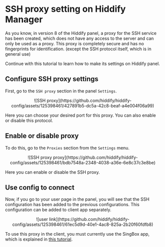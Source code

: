 <div dir="ltr" markdown="1">


# SSH proxy setting on Hiddify Manager

As you know, in version 8 of the Hiddify panel, a proxy for the SSH service has been created, which does not have any access to the server and can only be used as a proxy. This proxy is completely secure and has no fingerprints for identification. (except the SSH protocol itself, which is in general use)

Continue with this tutorial to learn how to make its settings on Hiddify panel.

## Configure SSH proxy settings
First, go to the `SSH proxy` section in the panel `Settings`.

<div align=center markdown=1>
![SSH proxy](https://github.com/hiddify/hiddify-config/assets/125398461/427891b5-dc5a-42c8-beaf-a4e004f06a99)

</div>

Here you can choose your desired port for this proxy. You can also enable or disable this protocol.

## Enable or disable proxy

To do this, go to the `Proxies` section from the `Settings` menu.

<div align=center markdown=1>
![SSH proxy proxy](https://github.com/hiddify/hiddify-config/assets/125398461/bdb7548a-2348-4038-a36e-6e8c37c3e8be)

</div>

Here you can enable or disable the SSH proxy.

## Use config to connect

Now, if you go to your user page in the panel, you will see that the SSH configuration has been added to the previous configurations. This configuration can be added to client app separately.

<div align=center markdown=1>
![user link](https://github.com/hiddify/hiddify-config/assets/125398461/61ec5d9d-40e1-4ac8-825a-2b20f60fdfb8)

</div>

To use this proxy in the client, you must currently use the SingBox app, which is explained in [this tutorial](/manager/wiki/Tutorial-for-SingBox-app).

